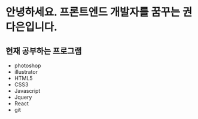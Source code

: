 # 안녕하세요. 프론트엔드 개발자를 꿈꾸는 권다은입니다.
## 현재 공부하는 프로그램
* photoshop
* illustrator
* HTML5
* CSS3
* Javascript
* Jquery
* React
* git

## 
<!--
**podo529/podo529** is a ✨ _special_ ✨ repository because its `README.md` (this file) appears on your GitHub profile.

Here are some ideas to get you started:

- 🔭 I’m currently working on ...
- 🌱 I’m currently learning ...
- 👯 I’m looking to collaborate on ...
- 🤔 I’m looking for help with ...
- 💬 Ask me about ...
- 📫 How to reach me: ...
- 😄 Pronouns: ...
- ⚡ Fun fact: ...
-->
